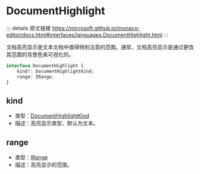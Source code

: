 # DocumentHighlight
        
::: details 原文链接
https://microsoft.github.io/monaco-editor/docs.html#interfaces/languages.DocumentHighlight.html
:::

文档高亮显示是文本文档中值得特别注意的范围。通常，文档高亮显示是通过更改其范围的背景色来可视化的。

```ts
interface DocumentHighlight {
    kind?: DocumentHighlightKind;
    range: IRange;
}
```
## kind
- 类型：[DocumentHighlightKind](/api/languages/DocumentHighlightKind.md)
- 描述：高亮显示类型，默认为文本。
## range
- 类型：[IRange](/api/IRange.md)
- 描述：高亮显示的范围。